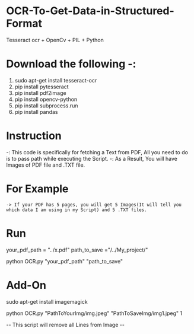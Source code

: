# OCR-To-Get-Data-in-Structured-Format
 Tesseract ocr + OpenCv + PIL + Python
  
# Download the following -:
1. sudo apt-get install tesseract-ocr
2. pip install pytesseract
3. pip install pdf2image
4. pip install opencv-python
5. pip install subprocess.run
6. pip install pandas

# Instruction
  -: This code is specifically for fetching a Text from PDF, All you need to do is to pass path  while executing the Script.
  -: As a Result, You will have Images of PDF file and .TXT file.


# For Example
    -> If your PDF has 5 pages, you will get 5 Images(It will tell you which data I am using in my Script) and 5 .TXT files.

# Run 
your_pdf_path = "../x.pdf"
path_to_save ="/../My_project/"

python OCR.py  "your_pdf_path" "path_to_save"

# Add-On
sudo apt-get install imagemagick

python OCR.py "PathToYourImg/img.jpeg" "PathToSaveImg/img1.jpeg"  1

-- This script will remove all Lines from Image --

